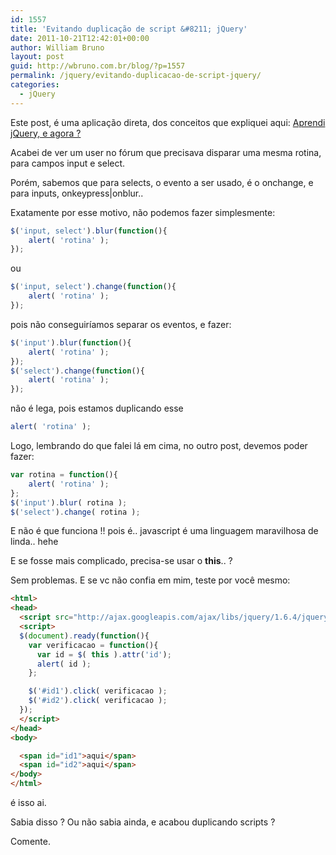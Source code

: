 ```yaml
---
id: 1557
title: 'Evitando duplicação de script &#8211; jQuery'
date: 2011-10-21T12:42:01+00:00
author: William Bruno
layout: post
guid: http://wbruno.com.br/blog/?p=1557
permalink: /jquery/evitando-duplicacao-de-script-jquery/
categories:
  - jQuery
---
```

Este post, é uma aplicação direta, dos conceitos que expliquei aqui: <a href="http://wbruno.com.br/2011/07/18/vixi-aprendi-jquery-mas-agora/" target="_blank">Aprendi jQuery, e agora ?</a>

Acabei de ver um user no fórum que precisava disparar uma mesma rotina, para campos input e select.

Porém, sabemos que para selects, o evento a ser usado, é o onchange, e para inputs, onkeypress|onblur..

<!--more-->



Exatamente por esse motivo, não podemos fazer simplesmente:

``` js
$('input, select').blur(function(){
    alert( 'rotina' );
});
```

ou

``` js
$('input, select').change(function(){
    alert( 'rotina' );
});
```

pois não conseguiríamos separar os eventos, e fazer:

``` js
$('input').blur(function(){
    alert( 'rotina' );
});
$('select').change(function(){
    alert( 'rotina' );
});
```

não é lega, pois estamos duplicando esse

``` js
alert( 'rotina' );
```

Logo, lembrando do que falei lá em cima, no outro post, devemos poder fazer:

``` js
var rotina = function(){
    alert( 'rotina' );
};
$('input').blur( rotina );
$('select').change( rotina );
```

E não é que funciona !! pois é.. javascript é uma linguagem maravilhosa de linda.. hehe

E se fosse mais complicado, precisa-se usar o **this**.. ?

Sem problemas. E se vc não confia em mim, teste por você mesmo:

``` html
<html>
<head>
  <script src="http://ajax.googleapis.com/ajax/libs/jquery/1.6.4/jquery.min.js"></script>
  <script>
  $(document).ready(function(){
    var verificacao = function(){
      var id = $( this ).attr('id');
      alert( id );
    };

    $('#id1').click( verificacao );
    $('#id2').click( verificacao );
  });
  </script>
</head>
<body>

  <span id="id1">aqui</span>
  <span id="id2">aqui</span>
</body>
</html>
```

é isso ai.

Sabia disso ? Ou não sabia ainda, e acabou duplicando scripts ?

Comente.
